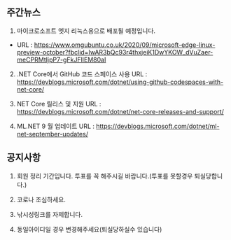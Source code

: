 ## 주간뉴스
1) 마이크로소프트 엣지 리눅스용으로 배포될 예정입니다.
 - URL : https://www.omgubuntu.co.uk/2020/09/microsoft-edge-linux-preview-october?fbclid=IwAR3bQc93r4thxjeiK1DwYKOW_dVuZaer-meCPRMtIjpP7-gFkJFlIEM80aI

2) .NET Core에서 GitHub 코드 스페이스 사용
URL : https://devblogs.microsoft.com/dotnet/using-github-codespaces-with-net-core/

3) NET Core 릴리스 및 지원
URL : https://devblogs.microsoft.com/dotnet/net-core-releases-and-support/

4) ML.NET 9 월 업데이트
URL : https://devblogs.microsoft.com/dotnet/ml-net-september-updates/


## 공지사항

1) 회원 정리 기간입니다. 투표를 꼭 해주시길 바랍니다.(투표를 못할경우 퇴실당합니다.)

2) 코로나 조심하세요.

3) 낚시성링크를 자제합니다.

4) 동일아이디일 경우 변경해주세요(퇴실당하실수 있습니다)
